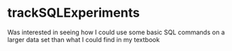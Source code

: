 # trackSQLExperiments
Was interested in seeing how I could use some basic SQL commands on a larger data set than what I could find in my textbook
